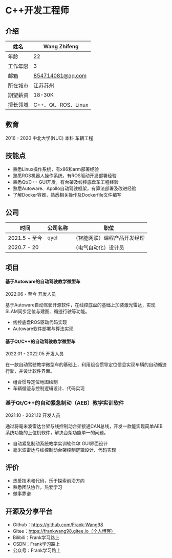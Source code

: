 # C++开发工程师

## 介绍

| 姓名     | Wang Zhifeng   |
| -------- | -------------- |
| 年龄     | 22             |
| 工作年限 | 3              |
| 邮箱 | 854714081@qq.com              |
| 所在城市 | 江苏苏州       |
| 期望薪资 | 18-30K        |
| 擅长领域 | C++、Qt、ROS、Linux |


## 教育

2016 - 2020    中北大学(NUC)    本科    车辆工程


## 技能点

- 熟悉Linux操作系统，有x86和arm部署经验
- 熟悉ROS机器人操作系统，有ROS驱动开发部署经验
- 熟悉Qt/C++ GUI开发，有台架及线控底盘车工程经验
- 熟悉Autoware、Apollo自动驾驶框架，有算法部署及改进经验
- 了解Docker容器，熟悉相关操作及Dockerfile文件编写


## 公司

| 时间              | 公司名称 | 职位       |
| ----------------- | -------- | ---------- |
| 2021.5 - 至今    | qycl   | （智能网联）课程产品开发经理 |
| 2020.7 - 20 |          | （电气自动化）设计员 |


## 项目

#### 基于Autoware的自动驾驶教学微型车

2022.06 - 至今	开发人员

基于Autoware自动驾驶开源软件，在线控底盘的基础上加装激光雷达，实现SLAM同步定位与建图、循迹行驶等功能。

- 线控底盘ROS驱动代码实现
- Autoware软件部署与算法实现


#### 基于Qt/C++的自动驾驶教学微型车

2022.01 - 2022.05	开发人员

在一款自动驾驶教学微型车的基础上，利用组合惯导定位信息实现车辆的自动循迹行驶，并设计软件界面。

- 组合惯导定位地图绘制
- 车辆循迹与控制逻辑设计、代码实现


### 基于Qt/C++的自动紧急制动（AEB）教学实训软件

2021.10 - 2021.12	开发人员

通过将毫米波雷达台架与线控制动台架接通CAN总线，开发一款能实现简单AEB系统功能的上位机软件，解决台架功能单一的问题。

- 自动紧急制动系统教学实训软件Qt GUI界面设计
- 毫米波雷达与线控制动台架控制逻辑设计、代码实现

## 评价

- 热爱技术和代码，乐于探索前沿方向
- 熟悉团队协作，热爱学习
- 做事靠谱


## 开源及分享平台

- Github：https://github.com/Frank-Wang98
- Gitee：https://frankwang98.gitee.io（个人博客）
- Bilibili：Frank学习路上
- CSDN：Frank学习路上
- 公众号：Frank学习路上



<p align="right"><small><a href="https://frankwang98.gitee.io/resume>由DrakeTyporaTheme生成</a></small></p>

